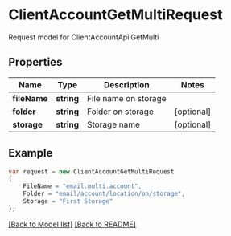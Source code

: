 
# ClientAccountGetMultiRequest

Request model for ClientAccountApi.GetMulti

## Properties

Name | Type | Description  | Notes
------------- | ------------- | ------------- | -------------
**fileName** | **string**| File name on storage | 
**folder** | **string**| Folder on storage | [optional] 
**storage** | **string**| Storage name | [optional] 

## Example
```csharp
var request = new ClientAccountGetMultiRequest
{ 
    FileName = "email.multi.account",
    Folder = "email/account/location/on/storage",
    Storage = "First Storage"
};
```

[[Back to Model list]](Models.md) [[Back to README]](README.md)
